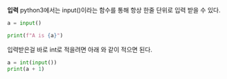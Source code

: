 
**입력**
python3에서는 input()이라는 함수를 통해 항상 한줄 단위로 입력 받을 수 있다.
```python
a = input()

print(f"A is {a}")
```
입력받은걸 바로 int로 적을려면 아래 와 같이 적으면 된다.
```python
a = int(input())
print(a + 1)
```
